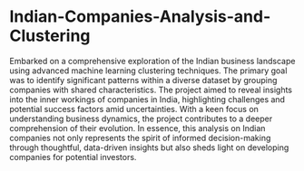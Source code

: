# Indian-Companies-Analysis-and-Clustering
Embarked on a comprehensive exploration of the Indian business landscape using advanced machine learning clustering techniques. The primary goal was to identify significant patterns within a diverse dataset by grouping companies with shared characteristics. The project aimed to reveal insights into the inner workings of companies in India, highlighting challenges and potential success factors amid uncertainties. With a keen focus on understanding business dynamics, the project contributes to a deeper comprehension of their evolution. In essence, this analysis on Indian companies not only represents the spirit of informed decision-making through thoughtful, data-driven insights but also sheds light on developing companies for potential investors.
